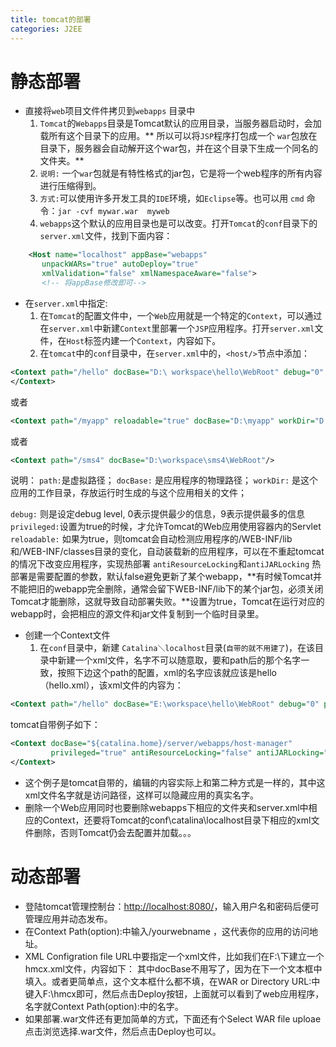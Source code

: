 ```yaml
---
title: tomcat的部署
categories: J2EE
---
```


# 静态部署
- 直接将`web`项目文件件拷贝到`webapps` 目录中
    1.  `Tomcat`的`Webapps`目录是Tomcat默认的应用目录，当服务器启动时，会加载所有这个目录下的应用。** 所以可以将`JSP`程序打包成一个 `war`包放在目录下，服务器会自动解开这个war包，并在这个目录下生成一个同名的文件夹。**
    2. `说明:` 一个`war`包就是有特性格式的jar包，它是将一个web程序的所有内容进行压缩得到。
    3. `方式:`可以使用许多开发工具的`IDE`环境，如`Eclipse`等。也可以用 `cmd` 命令：`jar -cvf mywar.war  myweb `
    4.  `webapps`这个默认的应用目录也是可以改变。打开`Tomcat`的`conf`目录下的`server.xml`文件，找到下面内容：
``` xml
    <Host name="localhost" appBase="webapps"
       unpackWARs="true" autoDeploy="true"
       xmlValidation="false" xmlNamespaceAware="false">
       <!-- 将appBase修改即可-->
```
- 在`server.xml`中指定:
    1. 在`Tomcat`的配置文件中，一个`Web`应用就是一个特定的`Context`，可以通过在`server.xml`中新建`Context`里部署一个`JSP`应用程序。打开`server.xml`文件，在`Host`标签内建一个`Context`，内容如下。
    2. 在`tomcat`中的`conf`目录中，在`server.xml`中的，`<host/>`节点中添加： 
``` xml
<Context path="/hello" docBase="D:\ workspace\hello\WebRoot" debug="0" privileged="true"> 
</Context>
```
或者
``` xml
<Context path="/myapp" reloadable="true" docBase="D:\myapp" workDir="D:\myapp\work"/>
```
或者
``` xml
<Context path="/sms4" docBase="D:\workspace\sms4\WebRoot"/>
```
说明：
`path:`是虚拟路径；
`docBase:` 是应用程序的物理路径；
`workDir:` 是这个应用的工作目录，存放运行时生成的与这个应用相关的文件；
 
`debug:` 则是设定debug level,  0表示提供最少的信息，9表示提供最多的信息
`privileged:`设置为true的时候，才允许Tomcat的Web应用使用容器内的Servlet
`reloadable:` 如果为true，则tomcat会自动检测应用程序的/WEB-INF/lib 和/WEB-INF/classes目录的变化，自动装载新的应用程序，可以在不重起tomcat的情况下改变应用程序，实现热部署
`antiResourceLocking`和`antiJARLocking`  热部署是需要配置的参数，默认false避免更新了某个webapp，**有时候Tomcat并不能把旧的webapp完全删除，通常会留下WEB-INF/lib下的某个jar包，必须关闭Tomcat才能删除，这就导致自动部署失败。**设置为true，Tomcat在运行对应的webapp时，会把相应的源文件和jar文件复制到一个临时目录里。

-  创建一个Context文件
    1. 在`conf`目录中，新建 `Catalina＼localhost`目录(`自带的就不用建了`)，在该目录中新建一个xml文件，名字不可以随意取，要和path后的那个名字一致，按照下边这个path的配置，xml的名字应该就应该是hello（hello.xml），该xml文件的内容为：
``` xml
<Context path="/hello" docBase="E:\workspace\hello\WebRoot" debug="0" privileged="true"></Context>
```
tomcat自带例子如下：
``` xml
<Context docBase="${catalina.home}/server/webapps/host-manager"
         privileged="true" antiResourceLocking="false" antiJARLocking="false">
</Context>
```
- 这个例子是tomcat自带的，编辑的内容实际上和第二种方式是一样的，其中这xml文件名字就是访问路径，这样可以隐藏应用的真实名字。
-  删除一个Web应用同时也要删除webapps下相应的文件夹和server.xml中相应的Context，还要将Tomcat的conf\catalina\localhost目录下相应的xml文件删除，否则Tomcat仍会去配置并加载。。。
    
# 动态部署
- 登陆tomcat管理控制台：[http://localhost:8080/](http://localhost:8080/)，输入用户名和密码后便可管理应用并动态发布。
- 在Context Path(option):中输入/yourwebname ，这代表你的应用的访问地址。
- XML Configration file URL中要指定一个xml文件，比如我们在F:\下建立一个hmcx.xml文件，内容如下： <Context reloadable="false" />其中docBase不用写了，因为在下一个文本框中填入。或者更简单点，这个文本框什么都不填，在WAR or Directory URL:中键入F:\hmcx即可，然后点击Deploy按钮，上面就可以看到了web应用程序，名字就Context Path(option):中的名字。
- 如果部署.war文件还有更加简单的方式，下面还有个Select WAR file uploae点击浏览选择.war文件，然后点击Deploy也可以。